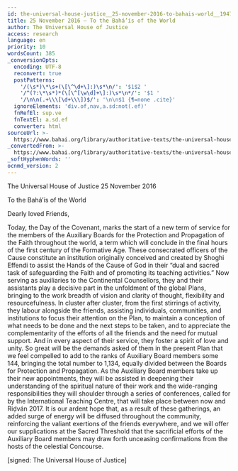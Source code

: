 ```yaml
---
id: the-universal-house-justice__25-november-2016-to-bahais-world__1947664506__en
title: 25 November 2016 – To the Bahá’ís of the World
author: The Universal House of Justice
access: research
language: en
priority: 10
wordsCount: 385
_conversionOpts:
  encoding: UTF-8
  reconvert: true
  postPatterns:
    '/(\s*)\*\s+(\[\^\d+\]:)\s*\n/': '$1$2 '
    '/^(?:\*\s*)*(\[\^[\w\d]+\]:)\s*\n*/': '$1 '
    '/\n\n(.+\\\[\d+\\\])$/': '\n\n$1 {¶=none .cite}'
  ignoreElements: 'div.of,nav,a.sd:not(.ef)'
  fnRefEl: sup.ve
  fnTextEl: a.sd.ef
  converter: html
sourceUrl: >-
  https://www.bahai.org/library/authoritative-texts/the-universal-house-of-justice/messages/20161125_001/20161125_001.xhtml
_convertedFrom: >-
  https://www.bahai.org/library/authoritative-texts/the-universal-house-of-justice/messages/20161125_001/20161125_001.xhtml
_softHyphenWords: ''
ocnmd_version: 2
---
```

The Universal House of Justice
25 November 2016

To the Bahá’ís of the World

Dearly loved Friends,

Today, the Day of the Covenant, marks the start of a new term of service for the members of the Auxiliary Boards for the Protection and Propagation of the Faith throughout the world, a term which will conclude in the final hours of the first century of the Formative Age. These consecrated officers of the Cause constitute an institution originally conceived and created by Shoghi Effendi to assist the Hands of the Cause of God in their “dual and sacred task of safeguarding the Faith and of promoting its teaching activities.” Now serving as auxiliaries to the Continental Counsellors, they and their assistants play a decisive part in the unfoldment of the global Plans, bringing to the work breadth of vision and clarity of thought, flexibility and resourcefulness. In cluster after cluster, from the first stirrings of activity, they labour alongside the friends, assisting individuals, communities, and institutions to focus their attention on the Plan, to maintain a conception of what needs to be done and the next steps to be taken, and to appreciate the complementarity of the efforts of all the friends and the need for mutual support. And in every aspect of their service, they foster a spirit of love and unity. So great will be the demands asked of them in the present Plan that we feel compelled to add to the ranks of Auxiliary Board members some 144, bringing the total number to 1,134, equally divided between the Boards for Protection and Propagation. As the Auxiliary Board members take up their new appointments, they will be assisted in deepening their understanding of the spiritual nature of their work and the wide-ranging responsibilities they will shoulder through a series of conferences, called for by the International Teaching Centre, that will take place between now and Riḍván 2017. It is our ardent hope that, as a result of these gatherings, an added surge of energy will be diffused throughout the community, reinforcing the valiant exertions of the friends everywhere, and we will offer our supplications at the Sacred Threshold that the sacrificial efforts of the Auxiliary Board members may draw forth unceasing confirmations from the hosts of the celestial Concourse.

\[signed: The Universal House of Justice\]
